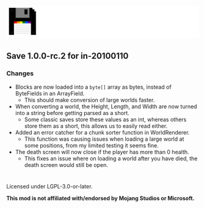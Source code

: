 # ![](./assets/logo.png)  

## Save 1.0.0-rc.2 for in-20100110  

### Changes  
- Blocks are now loaded into a `byte[]` array as bytes, instead of ByteFields in an ArrayField.  
  - This should make conversion of large worlds faster.  
- When converting a world, the Height, Length, and Width are now turned into a string before getting parsed as a short.
  - Some classic saves store these values as an int, whereas others store them as a short, this allows us to easily read either.
- Added an error catcher for a chunk sorter function in WorldRenderer.  
  - This function was causing issues when loading a large world at some positions, from my limited testing it seems fine.  
- The death screen will now close if the player has more than 0 health.
  - This fixes an issue where on loading a world after you have died, the death screen would still be open.
#  
Licensed under LGPL-3.0-or-later.  

**This mod is not affiliated with/endorsed by Mojang Studios or Microsoft.**  
